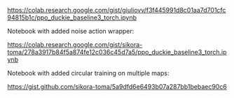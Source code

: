 https://colab.research.google.com/gist/giuliovv/f3f445991d8c01aa7d701cfc94815b1c/ppo_duckie_baseline3_torch.ipynb

Notebook with added noise action wrapper:

https://colab.research.google.com/gist/sikora-toma/278a3917b84f5a874fe12c036c45d7a5/ppo_duckie_baseline3_torch.ipynb

Notebook with added circular training on multiple maps:

https://gist.github.com/sikora-toma/5a9dfd6e6493b07a287bb1bebaec90c6

